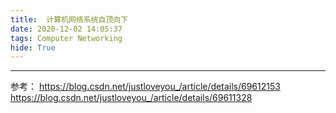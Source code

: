 ```yaml
---
title:  计算机网络系统自顶向下
date: 2020-12-02 14:05:37
tags: Computer Networking
hide: True
---
```












-----
参考：
https://blog.csdn.net/justloveyou_/article/details/69612153
https://blog.csdn.net/justloveyou_/article/details/69611328